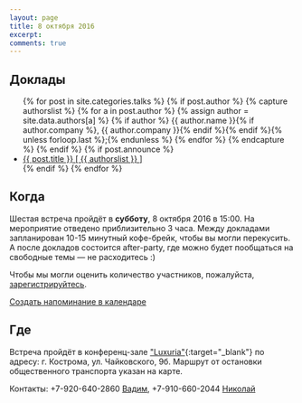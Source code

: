 ```yaml
---
layout: page
title: 8 октября 2016
excerpt:
comments: true
---
```


Доклады
-------

<ul class="post-list">
{% for post in site.categories.talks %}
  {% if post.author %}
    {% capture authorslist %}
      {% for a in post.author %}
        {% assign author = site.data.authors[a] %}
        {% if author %} {{ author.name }}{% if author.company %}, {{ author.company }}{% endif %}{% endif %}{% unless forloop.last %};{% endunless %}
      {% endfor %}
    {% endcapture %}
  {% endif %}
  {% if post.announce %}
  <li><a href="{{ site.url }}{{ post.url }}">{{ post.title }} [ {{ authorslist }} ]</a></li>
  {% endif %}
{% endfor %}
</ul>

Когда
-----

Шестая встреча пройдёт в **субботу**, 8 октября 2016 в 15:00.
На мероприятие отведено приблизительно 3 часа.
Между докладами запланирован 10-15 минутный кофе-брейк, чтобы вы могли перекусить.
А после докладов состоится after-party, где можно будет пообщаться на свободные темы — не расходитесь :)

Чтобы мы могли оценить количество участников, пожалуйста, [зарегистрируйтесь][register].

<p><a class="fa fa-calendar" href="webcal://kosbackend.ru/register/kosbackend.ics"> Создать напоминание в календаре</a></p>

Где
---

Встреча пройдёт в конференц-зале ["Luxuria"][luxuria]{:target="_blank"} по адресу: г. Кострома, ул. Чайковского, 9б.
Маршрут от остановки общественного транспорта указан на карте.

Контакты: +7-920-640-2860 <a href="mailto:euphoria.vi@gmail.com">Вадим</a>, +7-910-660-2044 <a href="mailto:n.druzhinin@it-kostroma.ru ">Николай</a>

<script type="text/javascript" charset="utf-8" src="//api-maps.yandex.ru/services/constructor/1.0/js/?sid=EutyqivzYyzV0mL5hL4oeefkJCJPNrHt&height=450"></script>

<!--
<ul class="post-list">
{% for post in site.posts limit:10 %}
  <li><article><a href="{{ site.url }}{{ post.url }}">{{ post.title }} <span class="entry-date"><time datetime="{{ post.date | date_to_xmlschema }}">{{ post.date | date: "%B %d, %Y" }}</time></span></a></article></li>
{% endfor %}
</ul>
-->

[register]: /register/
[tensor]: http://tensor.ru/
[hotel-ring]: http://www.kostroma-goldenring.ru/contacts/
[luxuria]: http://www.conferencelux.ru/location-map/index.aspx
[speakers]: /speakers/
[vote-oleg]: /blog/generators-or-gpu/
[vote-pavel]: /blog/derby-or-loadspeed/
